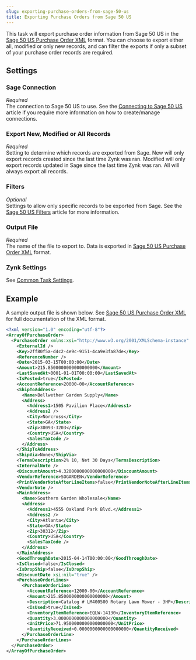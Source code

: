 ```yaml
---
slug: exporting-purchase-orders-from-sage-50-us
title: Exporting Purchase Orders from Sage 50 US
---
```

This task will export purchase order information from Sage 50 US in the [Sage 50 US Purchase Order XML](sage-50-us-purchase-order-xml) format. You can choose to export either all, modified or only new records, and can filter the exports if only a subset of your purchase order records are required.

## Settings
### Sage Connection
_Required_  
The connection to Sage 50 US to use. See the [Connecting to Sage 50 US](connecting-to-sage-50-us) article if you require more information on how to create/manage connections.

### Export New, Modified or All Records
_Required_  
Setting to determine which records are exported from Sage. New will only export records created since the last time Zynk was ran. Modified will only export records updated in Sage since the last time Zynk was ran. All will always export all records.

### Filters
_Optional_  
Settings to allow only specific records to be exported from Sage. See the [Sage 50 US Filters](sage-50-us-filters) article for more information.

### Output File
_Required_  
The name of the file to export to. Data is exported in [Sage 50 US Purchase Order XML](sage-50-us-purchase-order-xml) format.

### Zynk Settings
See [Common Task Settings](common-task-settings).

## Example
A sample output file is shown below. See [Sage 50 US Purchase Order XML](sage-50-us-purchase-order-xml) for full documentation of the XML format.
```xml
<?xml version="1.0" encoding="utf-8"?>
<ArrayOfPurchaseOrder>
  <PurchaseOrder xmlns:xsi="http://www.w3.org/2001/XMLSchema-instance" xmlns:xsd="http://www.w3.org/2001/XMLSchema">
    <ExternalId />
    <Key>2ff80f5a-d4c2-4e9c-9151-4ca9e3fa87de</Key>
    <ReferenceNumber />
    <Date>2015-03-15T00:00:00</Date>
    <Amount>215.8500000000000000000</Amount>
    <LastSavedAt>0001-01-01T00:00:00</LastSavedAt>
    <IsPosted>true</IsPosted>
    <AccountReference>20000-00</AccountReference>
    <ShipToAddress>
      <Name>Bellwether Garden Supply</Name>
      <Address>
        <Address1>1505 Pavilion Place</Address1>
        <Address2 />
        <City>Norcross</City>
        <State>GA</State>
        <Zip>30093-3203</Zip>
        <Country>USA</Country>
        <SalesTaxCode />
      </Address>
    </ShipToAddress>
    <ShipVia>None</ShipVia>
    <TermsDescription>2% 10, Net 30 Days</TermsDescription>
    <InternalNote />
    <DiscountAmount>4.3200000000000000000</DiscountAmount>
    <VendorReference>SOGARDEN</VendorReference>
    <PrintVendorNoteAfterLineItems>false</PrintVendorNoteAfterLineItems>
    <VendorNote />
    <MainAddress>
      <Name>Southern Garden Wholesale</Name>
      <Address>
        <Address1>4555 Oakland Park Blvd.</Address1>
        <Address2 />
        <City>Atlanta</City>
        <State>GA</State>
        <Zip>30312</Zip>
        <Country>USA</Country>
        <SalesTaxCode />
      </Address>
    </MainAddress>
    <GoodThroughDate>2015-04-14T00:00:00</GoodThroughDate>
    <IsClosed>false</IsClosed>
    <IsDropShip>false</IsDropShip>
    <DiscountDate xsi:nil="true" />
    <PurchaseOrderLines>
      <PurchaseOrderLine>
        <AccountReference>12000-00</AccountReference>
        <Amount>215.8500000000000000000</Amount>
        <Description>Catalog # LM400500 Rotary Lawn Mower - 3HP</Description>
        <IsUsed>true</IsUsed>
        <InventoryItemReference>EQLW-14130</InventoryItemReference>
        <Quantity>3.0000000000000000000</Quantity>
        <UnitPrice>71.9500000000000000000</UnitPrice>
        <QuantityReceived>0.0000000000000000000</QuantityReceived>
      </PurchaseOrderLine>
    </PurchaseOrderLines>
  </PurchaseOrder>
</ArrayOfPurchaseOrder>
```